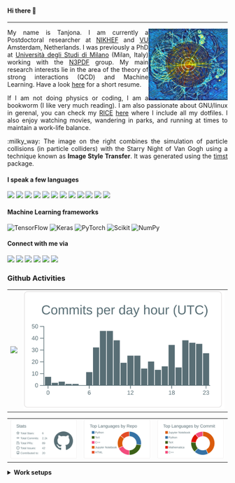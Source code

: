#### Hi there 👋
---------------

<img align="right" src="https://github.com/Radonirinaunimi/Style-Transfer/blob/master/imgs/styled_image.jpg" width="36%"/>

<p align="justify">
My name is Tanjona. I am currently a Postdoctoral researcher at <a target="_blank" href="https://www.nikhef.nl/">NIKHEF</a> and <a target="_blank" href="https://vu.nl/en">VU</a> Amsterdam, Netherlands. I was previously a PhD at <a target="_blank" href="https://www.unimi.it/en">Università degli Studi di Milano</a> (Milan, Italy) working with the <a target="_blank" href="n3pdf.mi.infn.it/">N3PDF</a> group. My main research interests lie in the area of the theory of strong interactions (QCD) and Machine Learning. Have a look <a target="_blank" href="https://radonirinaunimi.github.io/myResume/">here</a> for a short resume.
</p>
<p align="justify">
If I am not doing physics or coding, I am a bookworm (I like very much reading). I am also passionate about GNU/linux in gerenal, you can check my <a target="_blank" href="https://crispgm.com/page/the-fascinating-arch-linux-rice.html">RICE</a> <a target="_blank" href="https://github.com/Radonirinaunimi/dotfiles">here</a> where I include all my dotfiles. I also enjoy watching movies, wandering in parks, and running at times to maintain a work-life balance.
</p>
<p align="justify">
:milky_way: The image on the right combines the simulation of particle collisions (in particle colliders) with the Starry Night of Van Gogh using a technique known as <b>Image Style Transfer</b>. It was generated using the <a target="_blank" href="https://github.com/Radonirinaunimi/Style-Transfer">timst</a> package.
</p>

#### I speak a few languages
<!--https://github.com/Ileriayo/markdown-badges-->
<p align="left">
  <img src="https://img.shields.io/badge/fortran-734F96?style=for-the-badge&logo=fortran&logoColor=white"/>
  <img src="https://img.shields.io/badge/c++%20-%2300599C.svg?&style=for-the-badge&logo=c%2B%2B&ogoColor=white"/>
  <img src="https://img.shields.io/badge/python%20-%2314354C.svg?&style=for-the-badge&logo=python&logoColor=white"/>
  <img src="https://img.shields.io/badge/julia%20-%231572B6.svg?&style=for-the-badge&logo=julia&logoColor=white"/>
  <img src="https://img.shields.io/badge/r-%23276DC3.svg?&style=for-the-badge&logo=r&logoColor=white"/>
  <img src="https://img.shields.io/badge/mathematica-DD1100?style=for-the-badge&logo=wolfram-mathematica&logoColor=white"/>
  <img src="https://img.shields.io/badge/javascript%20-%23323330.svg?&style=for-the-badge&logo=javascript&logoColor=%23F7DF1E"/>
  <img src="https://img.shields.io/badge/html5%20-%23E34F26.svg?&style=for-the-badge&logo=html5&logoColor=white"/>
  <img src="https://img.shields.io/badge/css3%20-%231572B6.svg?&style=for-the-badge&logo=css3&logoColor=white"/>
  <img src="https://img.shields.io/badge/shell_script%20-%23121011.svg?&style=for-the-badge&logo=gnu-bash&logoColor=white"/>
  <img src="https://img.shields.io/badge/latex%20-%23008080.svg?&style=for-the-badge&logo=latex&logoColor=white"/>
  <img src="https://img.shields.io/badge/markdown-000000?style=for-the-badge&logo=markdown&logoColor=white"/>
</p>

#### Machine Learning frameworks
<p align="left">
  <img alt="TensorFlow" src="https://img.shields.io/badge/TensorFlow%20-%23FF6F00.svg?&style=for-the-badge&logo=TensorFlow&logoColor=white"/>
  <img alt="Keras" src="https://img.shields.io/badge/Keras%20-%23D00000.svg?&style=for-the-badge&logo=Keras&logoColor=white"/>
  <img alt="PyTorch" src="https://img.shields.io/badge/PyTorch%20-%23EE4C2C.svg?&style=for-the-badge&logo=PyTorch&logoColor=white"/>
  <img alt="Scikit" src="https://img.shields.io/badge/scikit%20-%F7931E.svg?&style=for-the-badge&logo=scikit-learn&logoColor=white"/>
  <img alt="NumPy" src="https://img.shields.io/badge/numpy%20-%23013243.svg?&style=for-the-badge&logo=numpy&logoColor=white"/>
</p>


#### Connect with me via
<p align="left">
  <a href="https://orcid.org/0000-0002-8395-8059"><img src="https://img.shields.io/badge/orcid-199900?style=for-the-badge&logo=orcid&logoColor=white"/></a>
  <a href="skype:rtanjonaradonirina?add"><img src="https://img.shields.io/badge/skype%20-%2300AFF0.svg?&style=for-the-badge&logo=Skype&logoColor=white"/></a>
  <a href="https://www.linkedin.com/in/rabemananjara-tanjona-radonirina-6ab726120/"><img src="https://img.shields.io/badge/linkedin%20-%231DA1F3.svg?&style=for-the-badge&logo=Linkedin&logoColor=white"/></a>
  <a href="https://twitter.com/Tanjona_Phys"><img src="https://img.shields.io/badge/Twitter%20-%231DA1F2.svg?&style=for-the-badge&logo=Twitter&logoColor=white"/></a>
  <a href=" https://wa.me/393512301961"><img src="https://img.shields.io/badge/WhatsApp-25D366?style=for-the-badge&logo=whatsapp&logoColor=white"/></a>
  <a href=" https://telegram.me/tjrado"><img src="https://img.shields.io/badge/telegram-26A5E4?style=for-the-badge&logo=telegram&logoColor=white"/></a>
</p>


### Github Activities
<table style="width:100%">
  <td colspan="2"> <img src="https://github-profile-summary-cards.vercel.app/api/cards/profile-details?username=radonirinaunimi&theme=default"/> </td>
  <td> <img src="https://raw.githubusercontent.com/Radonirinaunimi/Radonirinaunimi/master/profile-summary-card-output/default/4-productive-time.svg"/> </td>
</table>
<table style="width:100%">
  <tr>
  <td> <img src="https://raw.githubusercontent.com/Radonirinaunimi/Radonirinaunimi/master/profile-summary-card-output/default/3-stats.svg"/> </td>
  <td> <img src="https://raw.githubusercontent.com/Radonirinaunimi/Radonirinaunimi/master/profile-summary-card-output/default/1-repos-per-language.svg"/> </td>
  <td> <img src="https://raw.githubusercontent.com/Radonirinaunimi/Radonirinaunimi/master/profile-summary-card-output/default/2-most-commit-language.svg"/> </td>
  </tr>
</table>


<details markdown="1">
  <summary style="font-weight:bold">Work setups</summary>
  
  #### Desktop:
  <table style="width:50%">
  <tr>
    <td><b>OS</b></td> <td><img src="https://img.shields.io/badge/arch_linux-1793D1?style=for-the-badge&logo=arch-linux&logoColor=white"/> </td>
  </tr>
  <tr>
    <td><b>CPU</b></td> <td><img src="https://img.shields.io/badge/amd_ryzen_5_2600_(3ghz4)-ED1C24?style=for-the-badge&logo=amd&logoColor=white"/> </td>
  </tr>
  <tr>
    <td><b>GPU</b></td> <td><img src="https://img.shields.io/badge/rtx_2060-76B900?style=for-the-badge&logo=nvidia&logoColor=white"/> </td>
  </tr>
  <tr>
    <td><b>RAM</b></td> <td><img src="https://img.shields.io/badge/corsair_16_gb_(dual_channel)-000000?style=for-the-badge&logo=corsair&logoColor=white"/> </td>
  </tr>
  </table>
  
  #### Laptop 1:
  <table style="width:50%">
  <tr>
    <td> </td> <td><img src="https://img.shields.io/badge/dell_xps_13-007DB8?style=for-the-badge&logo=dell&logoColor=white"/> </td>
  </tr>
  <tr>
    <td><b>OS</b></td> <td><img src="https://img.shields.io/badge/manjaro-35BF5C?style=for-the-badge&logo=manjaro&logoColor=white"/> </td>
  </tr>
  <tr>
    <td><b>CPU</b></td> <td><img src="https://img.shields.io/badge/intel_i7_8th-0071C5?style=for-the-badge&logo=intel&logoColor=white"/> </td>
  </tr>
  <tr>
    <td><b>RAM</b></td> <td><img src="https://img.shields.io/badge/16_gb_(single_channel)-000000?style=for-the-badge&logo=corsair&logoColor=white"/> </td>
  </tr>
  </table>
  
  #### Laptop 2:
  <table style="width:50%">
  <tr>
    <td> </td> <td><img src="https://img.shields.io/badge/acer_predator_17-83B81A?style=for-the-badge&logo=acer&logoColor=white"/> </td>
  </tr>
  <tr>
    <td><b>OS</b></td> <td><img src="https://img.shields.io/badge/manjaro-35BF5C?style=for-the-badge&logo=manjaro&logoColor=white"/> </td>
  </tr>
  <tr>
    <td><b>CPU</b></td> <td><img src="https://img.shields.io/badge/intel_i7_8th-0071C5?style=for-the-badge&logo=intel&logoColor=white"/> </td>
  </tr>
  <tr>
    <td><b>RAM</b></td> <td><img src="https://img.shields.io/badge/8_gb_(single_channel)-000000?style=for-the-badge&logo=corsair&logoColor=white"/> </td>
  </tr>
  </table>
  
</details>
